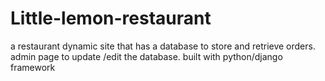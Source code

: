 # Little-lemon-restaurant
a restaurant dynamic site that has a database to store and retrieve orders.
admin page to update /edit the database.
built with python/django framework
